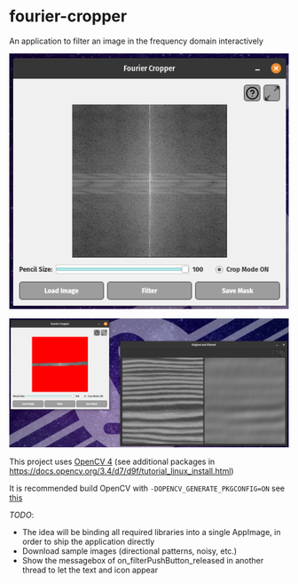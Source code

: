# fourier-cropper
An application to filter an image in the frequency domain interactively

<p align="center">
  <img src="./assets/simulator_main.png" alt="Simulator main window" title="Simulator main window" />
</p>

<p align="center">
  <img src="./assets/simulator_filtered.png" alt="Simulator in action" title="Simulator in action" />
</p>

This project uses [OpenCV 4](https://github.com/opencv/opencv/tree/4.10.0) (see additional packages in https://docs.opencv.org/3.4/d7/d9f/tutorial_linux_install.html)

It is recommended build OpenCV with `-DOPENCV_GENERATE_PKGCONFIG=ON` see [this](https://stackoverflow.com/questions/15320267/package-opencv-was-not-found-in-the-pkg-config-search-path)

_TODO_:
- The idea will be binding all required libraries into a single AppImage, in order to ship the application directly
- Download sample images (directional patterns, noisy, etc.)
- Show the messagebox of on_filterPushButton_released in another thread to let the text and icon appear
